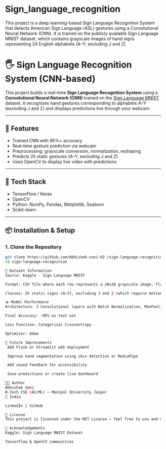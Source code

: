 # Sign_language_recognition
This project is a deep learning-based Sign Language Recognition System that detects American Sign Language (ASL) gestures using a Convolutional Neural Network (CNN). It is trained on the publicly available Sign Language MNIST dataset, which contains grayscale images of hand signs representing 24 English alphabets (A–Y, excluding J and Z). 

# 🖐️ Sign Language Recognition System (CNN-based)

This project builds a real-time **Sign Language Recognition System** using a **Convolutional Neural Network (CNN)** trained on the [Sign Language MNIST](https://www.kaggle.com/datasets/datamunge/sign-language-mnist) dataset. It recognizes hand gestures corresponding to alphabets A–Y (excluding J and Z) and displays predictions live through your webcam.

---

## 🚀 Features

- Trained CNN with 95%+ accuracy
- Real-time gesture prediction via webcam
- Preprocessing: grayscale conversion, normalization, reshaping
- Predicts 25 static gestures (A–Y, excluding J and Z)
- Uses OpenCV to display live video with predictions

---

## 🧰 Tech Stack

- TensorFlow / Keras
- OpenCV
- Python: NumPy, Pandas, Matplotlib, Seaborn
- Scikit-learn

---

## 📦 Installation & Setup

### 1. Clone the Repository

```bash
git clone https://github.com/Abhishek-soni-02 /sign-language-recognition.git
cd sign-language-recognition

📁 Dataset Information
Source: Kaggle - Sign Language MNIST

Format: CSV file where each row represents a 28x28 grayscale image, flattened into 784 columns, with a label (0–24) representing the sign.

Classes: 25 static signs (A–Y), excluding J and Z (which require motion)

📊 Model Performance
Architecture: 3 Convolutional layers with Batch Normalization, MaxPooling, Dropout

Final Accuracy: ~95% on test set

Loss Function: Categorical Crossentropy

Optimizer: Adam

📝 Future Improvements
 Add Flask or Streamlit web deployment

 Improve hand segmentation using skin detection or MediaPipe

 Add sound feedback for accessibility

 Save predictions or create live dashboard

👨‍💻 Author
Abhishek Soni
B.Tech CSE (AI/ML) — Manipal University Jaipur
📍 India

LinkedIn | GitHub

📄 License
This project is licensed under the MIT License — feel free to use and modify it.

🙏 Acknowledgements
Kaggle: Sign Language MNIST Dataset

TensorFlow & OpenCV communities

